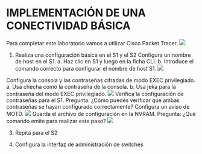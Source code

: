 # IMPLEMENTACIÓN DE UNA CONECTIVIDAD BÁSICA

Para completar este laboratorio vamos a utilizar Cisco Packet Tracer.
![](https://github.com/MeliQB/Comunicacion_datos_R_Melissa_Quispe/blob/adb9f58fa6c8681cc14e0e6cce6f61ad3cbd8ce3/Im%C3%A1genes/imagen_2024-05-11_041621785.png)

1. Realiza una configuración básica en el S1 y el S2
   Configura un nombre de host en el S1.
a. Haz clic en S1 y luego en la ficha CLI.
b. Introduce el comando correcto para configurar el nombre de host S1.
![](https://github.com/MeliQB/Comunicacion_datos_R_Melissa_Quispe/blob/0e0db3a1c276c90bbd8d3972bc467a1077263542/Im%C3%A1genes/Captura%20de%20pantalla%202024-05-15%20130241.png)

Configura la consola y las contraseñas cifradas de modo EXEC privilegiado.
a. Usa checha como la contraseña de la consola.
b. Usa jeka para la contraseña del modo EXEC privilegiado.
![](https://github.com/MeliQB/Comunicacion_datos_R_Melissa_Quispe/blob/0e0db3a1c276c90bbd8d3972bc467a1077263542/Im%C3%A1genes/Captura%20de%20pantalla%202024-05-15%20130315.png)
Verifica la configuración de contraseñas para el S1.
Pregunta:
¿Cómo puedes verificar que ambas contraseñas se hayan configurado correctamente?
Configura un aviso de MOTD.
![](https://github.com/MeliQB/Comunicacion_datos_R_Melissa_Quispe/blob/0e0db3a1c276c90bbd8d3972bc467a1077263542/Im%C3%A1genes/Captura%20de%20pantalla%202024-05-15%20130923.png)
Guarda el archivo de configuración en la NVRAM.
Pregunta:
¿Qué comando emite para realizar este paso?
![](https://github.com/MeliQB/Comunicacion_datos_R_Melissa_Quispe/blob/0e0db3a1c276c90bbd8d3972bc467a1077263542/Im%C3%A1genes/Captura%20de%20pantalla%202024-05-15%20131033.png)

3. Repita para el S2

4. Configura la interfaz de administración de switches
